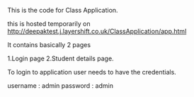 This is the code for Class Application.

this is hosted temporarily on http://deepaktest.j.layershift.co.uk/ClassApplication/app.html

It contains basically 2 pages 

1.Login page
2.Student details page.

To login to application user needs to have the credentials.

username : admin
password : admin